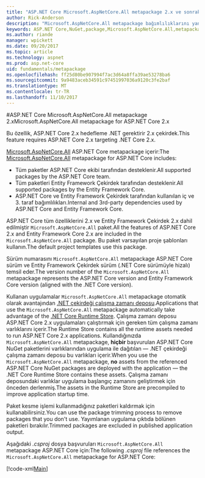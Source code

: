 ```yaml
---
title: "ASP.NET Core Microsoft.AspNetCore.All metapackage 2.x ve sonraki sürümler"
author: Rick-Anderson
description: "Microsoft.AspNetCore.All metapackage bağımlılıklarını yanı sıra tüm desteklenen ASP.NET Core ve Entity Framework Çekirdek paketleri içerir."
keywords: ASP.NET Core,NuGet,package,Microsoft.AspNetCore.All,metapackage
ms.author: riande
manager: wpickett
ms.date: 09/20/2017
ms.topic: article
ms.technology: aspnet
ms.prod: asp.net-core
uid: fundamentals/metapackage
ms.openlocfilehash: ff25d80be907994f7ac3d64a8ffa39ae53278ba6
ms.sourcegitcommit: 9a9483aceb34591c97451997036a9120c3fe2baf
ms.translationtype: MT
ms.contentlocale: tr-TR
ms.lasthandoff: 11/10/2017
---
```

#<a name="microsoftaspnetcoreall-metapackage-for-aspnet-core-2x"></a><span data-ttu-id="6ae8e-104">ASP.NET Core Microsoft.AspNetCore.All metapackage 2.x</span><span class="sxs-lookup"><span data-stu-id="6ae8e-104">Microsoft.AspNetCore.All metapackage for ASP.NET Core 2.x</span></span>

<span data-ttu-id="6ae8e-105">Bu özellik, ASP.NET Core 2.x hedefleme .NET gerektirir 2.x çekirdek.</span><span class="sxs-lookup"><span data-stu-id="6ae8e-105">This feature requires ASP.NET Core 2.x targeting .NET Core 2.x.</span></span>

<span data-ttu-id="6ae8e-106">[Microsoft.AspNetCore.All](https://www.nuget.org/packages/Microsoft.AspNetCore.All) ASP.NET Core metapackage içerir:</span><span class="sxs-lookup"><span data-stu-id="6ae8e-106">The [Microsoft.AspNetCore.All](https://www.nuget.org/packages/Microsoft.AspNetCore.All) metapackage for ASP.NET Core includes:</span></span>

* <span data-ttu-id="6ae8e-107">Tüm paketler ASP.NET Core ekibi tarafından desteklenir.</span><span class="sxs-lookup"><span data-stu-id="6ae8e-107">All supported packages by the ASP.NET Core team.</span></span>
* <span data-ttu-id="6ae8e-108">Tüm paketleri Entity Framework Çekirdek tarafından desteklenir.</span><span class="sxs-lookup"><span data-stu-id="6ae8e-108">All supported packages by the Entity Framework Core.</span></span> 
* <span data-ttu-id="6ae8e-109">ASP.NET Core ve Entity Framework Çekirdek tarafından kullanılan iç ve 3. taraf bağımlılıkları.</span><span class="sxs-lookup"><span data-stu-id="6ae8e-109">Internal and 3rd-party dependencies used by ASP.NET Core and Entity Framework Core.</span></span> 

<span data-ttu-id="6ae8e-110">ASP.NET Core tüm özelliklerini 2.x ve Entity Framework Çekirdek 2.x dahil edilmiştir `Microsoft.AspNetCore.All` paket.</span><span class="sxs-lookup"><span data-stu-id="6ae8e-110">All the features of ASP.NET Core 2.x and Entity Framework Core 2.x are included in the `Microsoft.AspNetCore.All` package.</span></span> <span data-ttu-id="6ae8e-111">Bu paket varsayılan proje şablonları kullanın.</span><span class="sxs-lookup"><span data-stu-id="6ae8e-111">The default project templates use this package.</span></span>

<span data-ttu-id="6ae8e-112">Sürüm numarasını `Microsoft.AspNetCore.All` metapackage ASP.NET Core sürüm ve Entity Framework Çekirdek sürüm (.NET Core sürümüyle hizalı) temsil eder.</span><span class="sxs-lookup"><span data-stu-id="6ae8e-112">The version number of the `Microsoft.AspNetCore.All` metapackage represents the ASP.NET Core version and Entity Framework Core version (aligned with the .NET Core version).</span></span>

<span data-ttu-id="6ae8e-113">Kullanan uygulamalar `Microsoft.AspNetCore.All` metapackage otomatik olarak avantajından [.NET çekirdeği çalışma zamanı deposu](https://docs.microsoft.com/dotnet/core/deploying/runtime-store).</span><span class="sxs-lookup"><span data-stu-id="6ae8e-113">Applications that use the `Microsoft.AspNetCore.All` metapackage automatically take advantage of the [.NET Core Runtime Store](https://docs.microsoft.com/dotnet/core/deploying/runtime-store).</span></span> <span data-ttu-id="6ae8e-114">Çalışma zamanı deposu ASP.NET Core 2.x uygulamaları çalıştırmak için gereken tüm çalışma zamanı varlıklarını içerir.</span><span class="sxs-lookup"><span data-stu-id="6ae8e-114">The Runtime Store contains all the runtime assets needed to run ASP.NET Core 2.x applications.</span></span> <span data-ttu-id="6ae8e-115">Kullandığınızda `Microsoft.AspNetCore.All` metapackage, **hiçbir** başvurulan ASP.NET Core NuGet paketlerini varlıklarından uygulama ile dağıtılan &mdash; .NET çekirdeği çalışma zamanı deposu bu varlıkları içerir.</span><span class="sxs-lookup"><span data-stu-id="6ae8e-115">When you use the `Microsoft.AspNetCore.All` metapackage, **no** assets from the referenced ASP.NET Core NuGet packages are deployed with the application &mdash; the .NET Core Runtime Store contains these assets.</span></span> <span data-ttu-id="6ae8e-116">Çalışma zamanı deposundaki varlıklar uygulama başlangıç zamanını geliştirmek için önceden derlenmiş.</span><span class="sxs-lookup"><span data-stu-id="6ae8e-116">The assets in the Runtime Store are precompiled to improve application startup time.</span></span>

<span data-ttu-id="6ae8e-117">Paket kesme işlemi kullanmadığınız paketleri kaldırmak için kullanabilirsiniz.</span><span class="sxs-lookup"><span data-stu-id="6ae8e-117">You can use the package trimming process to remove packages that you don't use.</span></span> <span data-ttu-id="6ae8e-118">Yayımlanan uygulama çıktıda bölünen paketleri bırakılır.</span><span class="sxs-lookup"><span data-stu-id="6ae8e-118">Trimmed packages are excluded in published application output.</span></span>

<span data-ttu-id="6ae8e-119">Aşağıdaki *.csproj* dosya başvuruları `Microsoft.AspNetCore.All` metapackage ASP.NET Core için:</span><span class="sxs-lookup"><span data-stu-id="6ae8e-119">The following *.csproj* file references the `Microsoft.AspNetCore.All` metapackage for ASP.NET Core:</span></span>

[!code-xml[Main](..\mvc\views\view-compilation\sample\MvcRazorCompileOnPublish2.csproj?highlight=9)]
